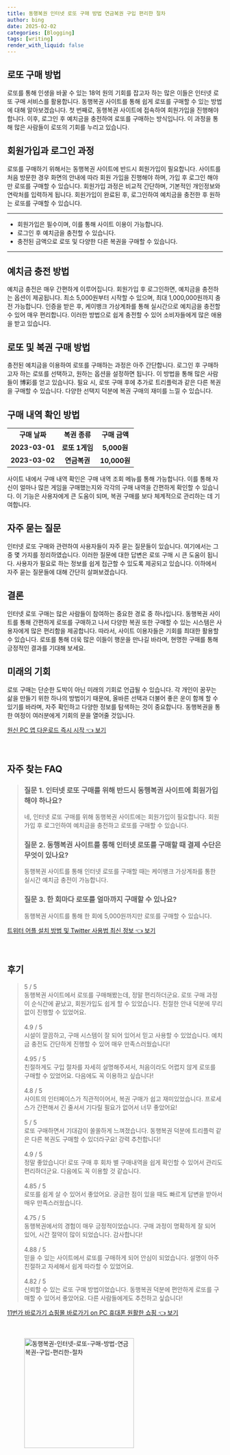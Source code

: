 ```yaml
---
title: 동행복권 인터넷 로또 구매 방법 연금복권 구입 편리한 절차
author: bing
date: 2025-02-02
categories: [Blogging]
tags: [writing]
render_with_liquid: false
---
```



<h2 id='로또 구매 방법'>로또 구매 방법</h2>

<p>로또를 통해 인생을 바꿀 수 있는 18억 원의 기회를 잡고자 하는 많은 이들은 인터넷 로또 구매 서비스를 활용합니다. 동행복권 사이트를 통해 쉽게 로또를 구매할 수 있는 방법에 대해 알아보겠습니다. 첫 번째로, 동행복권 사이트에 접속하여 회원가입을 진행해야 합니다. 이후, 로그인 후 예치금을 충전하여 로또를 구매하는 방식입니다. 이 과정을 통해 많은 사람들이 로또의 기회를 누리고 있습니다.</p>

<h2 id='회원가입과 로그인 과정'>회원가입과 로그인 과정</h2>

<p>로또를 구매하기 위해서는 동행복권 사이트에 반드시 회원가입이 필요합니다. 사이트를 처음 방문한 경우 화면의 안내에 따라 회원 가입을 진행해야 하며, 가입 후 로그인 해야만 로또를 구매할 수 있습니다. 회원가입 과정은 비교적 간단하며, 기본적인 개인정보와 연락처를 입력하게 됩니다. 회원가입이 완료된 후, 로그인하여 예치금을 충전한 후 원하는 로또를 구매할 수 있습니다.</p>

<hr />

<ul>
    <li>회원가입은 필수이며, 이를 통해 사이트 이용이 가능합니다.</li>
    <li>로그인 후 예치금을 충전할 수 있습니다.</li>
    <li>충전된 금액으로 로또 및 다양한 다른 복권을 구매할 수 있습니다.</li>
</ul>

<hr />

<h2 id='예치금 충전 방법'>예치금 충전 방법</h2>

<p>예치금 충전은 매우 간편하게 이루어집니다. 회원가입 후 로그인하면, 예치금을 충전하는 옵션이 제공됩니다. 최소 5,000원부터 시작할 수 있으며, 최대 1,000,000원까지 충전 가능합니다. 인증을 받은 후, 케이뱅크 가상계좌를 통해 실시간으로 예치금을 충전할 수 있어 매우 편리합니다. 이러한 방법으로 쉽게 충전할 수 있어 소비자들에게 많은 애용을 받고 있습니다.</p>

<h2 id='로또 및 복권 구매 방법'>로또 및 복권 구매 방법</h2>

<p>충전된 예치금을 이용하여 로또를 구매하는 과정은 아주 간단합니다. 로그인 후 구매하고자 하는 로또를 선택하고, 원하는 옵션을 설정하면 됩니다. 이 방법을 통해 많은 사람들이 博彩를 얻고 있습니다. 필요 시, 로또 구매 후에 추가로 트리플럭과 같은 다른 복권을 구매할 수 있습니다. 다양한 선택지 덕분에 복권 구매의 재미를 느낄 수 있습니다.</p>

<h2 id='구매 내역 확인 방법'>구매 내역 확인 방법</h2>

<table>
    <tr>
        <td style="text-align: center; height: 17px;"><b>구매 날짜</b></td>
        <td style="text-align: center; height: 17px;"><b>복권 종류</b></td>
        <td style="text-align: center; height: 17px;"><b>구매 금액</b></td>
    </tr>
    <tr>
        <td style="text-align: center; height: 17px;"><b>2023-03-01</b></td>
        <td style="text-align: center; height: 17px;"><b>로또 1게임</b></td>
        <td style="text-align: center; height: 17px;"><b>5,000원</b></td>
    </tr>
    <tr>
        <td style="text-align: center; height: 17px;"><b>2023-03-02</b></td>
        <td style="text-align: center; height: 17px;"><b>연금복권</b></td>
        <td style="text-align: center; height: 17px;"><b>10,000원</b></td>
    </tr>
</table>

<p>사이트 내에서 구매 내역 확인은 구매 내역 조회 메뉴를 통해 가능합니다. 이를 통해 자신이 얼마나 많은 게임을 구매했는지와 각각의 구매 내역을 간편하게 확인할 수 있습니다. 이 기능은 사용자에게 큰 도움이 되며, 복권 구매를 보다 체계적으로 관리하는 데 기여합니다.</p>

<h2 id='자주 묻는 질문'>자주 묻는 질문</h2>

<p>인터넷 로또 구매와 관련하여 사용자들이 자주 묻는 질문들이 있습니다. 여기에서는 그 중 몇 가지를 정리하였습니다. 이러한 질문에 대한 답변은 로또 구매 시 큰 도움이 됩니다. 사용자가 필요로 하는 정보를 쉽게 접근할 수 있도록 제공되고 있습니다. 이하에서 자주 묻는 질문들에 대해 간단히 살펴보겠습니다.</p>

<h2 id='결론'>결론</h2>

<p>인터넷 로또 구매는 많은 사람들이 참여하는 중요한 경로 중 하나입니다. 동행복권 사이트를 통해 간편하게 로또를 구매하고 나서 다양한 복권 또한 구매할 수 있는 시스템은 사용자에게 많은 편리함을 제공합니다. 따라서, 사이트 이용자들은 기회를 최대한 활용할 수 있습니다. 로또를 통해 더욱 많은 이들이 행운을 만나길 바라며, 현명한 구매를 통해 긍정적인 결과를 기대해 보세요.</p>

<h2 id='미래의 기회'>미래의 기회</h2>

<p>로또 구매는 단순한 도박이 아닌 미래의 기회로 언급될 수 있습니다. 각 개인이 꿈꾸는 삶을 만들기 위한 하나의 방법이기 때문에, 올바른 선택과 더불어 좋은 운이 함께 할 수 있기를 바라며, 자주 확인하고 다양한 정보를 탐색하는 것이 중요합니다. 동행복권을 통한 여정이 여러분에게 기회의 문을 열어줄 것입니다.</p>


<p><a class="click-button" title="원신 PC 앱 다운로드 즉시 시작" href="https://greenforu.github.io/posts/%EC%9B%90%EC%8B%A0-PC-%EC%95%B1-%EB%8B%A4%EC%9A%B4%EB%A1%9C%EB%93%9C-%EC%A6%89%EC%8B%9C-%EC%8B%9C%EC%9E%91/" rel="dofollow">원신 PC 앱 다운로드 즉시 시작 👈 보기</a></p><br>
<h2 id='자주_찾는_FAQ'>자주 찾는 FAQ</h2>
<div itemscope="" itemtype="https://schema.org/FAQPage"> 
<blockquote> 
<div itemscope="" itemprop="mainEntity" itemtype="https://schema.org/Question"> 
<h3 itemprop="name">질문 1. 인터넷 로또 구매를 위해 반드시 동행복권 사이트에 회원가입해야 하나요?</h3> 
<div itemscope="" itemprop="acceptedAnswer" itemtype="https://schema.org/Answer"> 
<span itemprop="text"> 
<p>네, 인터넷 로또 구매를 위해 동행복권 사이트에는 회원가입이 필요합니다. 회원가입 후 로그인하여 예치금을 충전하고 로또를 구매할 수 있습니다.</p> 
</span> 
</div> 
</div> 

<div itemscope="" itemprop="mainEntity" itemtype="https://schema.org/Question"> 
<h3 itemprop="name">질문 2. 동행복권 사이트를 통해 인터넷 로또를 구매할 때 결제 수단은 무엇이 있나요?</h3> 
<div itemscope="" itemprop="acceptedAnswer" itemtype="https://schema.org/Answer"> 
<span itemprop="text"> 
<p>동행복권 사이트를 통해 인터넷 로또를 구매할 때는 케이뱅크 가상계좌를 통한 실시간 예치금 충전이 가능합니다.</p> 
</span> 
</div> 
</div> 

<div itemscope="" itemprop="mainEntity" itemtype="https://schema.org/Question"> 
<h3 itemprop="name">질문 3. 한 회마다 로또를 얼마까지 구매할 수 있나요?</h3> 
<div itemscope="" itemprop="acceptedAnswer" itemtype="https://schema.org/Answer"> 
<span itemprop="text"> 
<p>동행복권 사이트를 통해 한 회에 5,000원까지만 로또를 구매할 수 있습니다.</p> 
</span> 
</div> 
</div> 
</blockquote> 
</div>
<p><a class="click-button" title="트위터 어플 설치 방법 및 Twitter 사용법 최신 정보" href="https://greenforu.github.io/posts/%ED%8A%B8%EC%9C%84%ED%84%B0-%EC%96%B4%ED%94%8C-%EC%84%A4%EC%B9%98-%EB%B0%A9%EB%B2%95-%EB%B0%8F-Twitter-%EC%82%AC%EC%9A%A9%EB%B2%95-%EC%B5%9C%EC%8B%A0-%EC%A0%95%EB%B3%B4/" rel="dofollow">트위터 어플 설치 방법 및 Twitter 사용법 최신 정보 👈 보기</a></p><br>
<h2 id='후기'>후기</h2>
<div itemscope itemtype="https://schema.org/Product">
  <blockquote>
  <div itemprop="review" itemscope itemtype="https://schema.org/Review">
      <div itemprop="reviewRating" itemscope itemtype="https://schema.org/Rating"> <span itemprop="ratingValue">5</span> / <span itemprop="bestRating">5</span> </div>
      <span itemprop="reviewBody">동행복권 사이트에서 로또를 구매해봤는데, 정말 편리하더군요. 로또 구매 과정이 순식간에 끝났고, 회원가입도 쉽게 할 수 있었습니다. 친절한 안내 덕분에 무리 없이 진행할 수 있었어요.</span>
  </div>
  <br>
  <div itemprop="review" itemscope itemtype="https://schema.org/Review">
      <div itemprop="reviewRating" itemscope itemtype="https://schema.org/Rating"> <span itemprop="ratingValue">4.9</span> / <span itemprop="bestRating">5</span> </div>
      <span itemprop="reviewBody">시설이 깔끔하고, 구매 시스템이 잘 되어 있어서 믿고 사용할 수 있었습니다. 예치금 충전도 간단하게 진행할 수 있어 매우 만족스러웠습니다!</span>
  </div>
  <br>
  <div itemprop="review" itemscope itemtype="https://schema.org/Review">
      <div itemprop="reviewRating" itemscope itemtype="https://schema.org/Rating"> <span itemprop="ratingValue">4.95</span> / <span itemprop="bestRating">5</span> </div>
      <span itemprop="reviewBody">친절하게도 구입 절차를 자세히 설명해주셔서, 처음이라도 어렵지 않게 로또를 구매할 수 있었어요. 다음에도 꼭 이용하고 싶습니다!</span>
  </div>
  <br>
  <div itemprop="review" itemscope itemtype="https://schema.org/Review">
      <div itemprop="reviewRating" itemscope itemtype="https://schema.org/Rating"> <span itemprop="ratingValue">4.8</span> / <span itemprop="bestRating">5</span> </div>
      <span itemprop="reviewBody">사이트의 인터페이스가 직관적이어서, 복권 구매가 쉽고 재미있었습니다. 프로세스가 간편해서 긴 줄서서 기다릴 필요가 없어서 너무 좋았어요!</span>
  </div>
  <br>
  <div itemprop="review" itemscope itemtype="https://schema.org/Review">
      <div itemprop="reviewRating" itemscope itemtype="https://schema.org/Rating"> <span itemprop="ratingValue">5</span> / <span itemprop="bestRating">5</span> </div>
      <span itemprop="reviewBody">로또 구매하면서 기대감이 쏠쏠하게 느껴졌습니다. 동행복권 덕분에 트리플럭 같은 다른 복권도 구매할 수 있더라구요! 강력 추천합니다!</span>
  </div>
  <br>
  <div itemprop="review" itemscope itemtype="https://schema.org/Review">
      <div itemprop="reviewRating" itemscope itemtype="https://schema.org/Rating"> <span itemprop="ratingValue">4.9</span> / <span itemprop="bestRating">5</span> </div>
      <span itemprop="reviewBody">정말 좋았습니다! 로또 구매 후 회차 별 구매내역을 쉽게 확인할 수 있어서 관리도 편리하더군요. 다음에도 꼭 이용할 것 같습니다.</span>
  </div>
  <br>
  <div itemprop="review" itemscope itemtype="https://schema.org/Review">
      <div itemprop="reviewRating" itemscope itemtype="https://schema.org/Rating"> <span itemprop="ratingValue">4.85</span> / <span itemprop="bestRating">5</span> </div>
      <span itemprop="reviewBody">로또를 쉽게 살 수 있어서 좋았어요. 궁금한 점이 있을 때도 빠르게 답변을 받아서 매우 만족스러웠습니다.</span>
  </div>
  <br>
  <div itemprop="review" itemscope itemtype="https://schema.org/Review">
      <div itemprop="reviewRating" itemscope itemtype="https://schema.org/Rating"> <span itemprop="ratingValue">4.75</span> / <span itemprop="bestRating">5</span> </div>
      <span itemprop="reviewBody">동행복권에서의 경험이 매우 긍정적이었습니다. 구매 과정이 명확하게 잘 되어 있어, 시간 절약이 많이 되었습니다. 감사합니다!</span>
  </div>
  <br>
  <div itemprop="review" itemscope itemtype="https://schema.org/Review">
      <div itemprop="reviewRating" itemscope itemtype="https://schema.org/Rating"> <span itemprop="ratingValue">4.88</span> / <span itemprop="bestRating">5</span> </div>
      <span itemprop="reviewBody">믿을 수 있는 사이트에서 로또를 구매하게 되어 안심이 되었습니다. 설명이 아주 친절하고 자세해서 쉽게 따라할 수 있었어요.</span>
  </div>
  <br>
  <div itemprop="review" itemscope itemtype="https://schema.org/Review">
      <div itemprop="reviewRating" itemscope itemtype="https://schema.org/Rating"> <span itemprop="ratingValue">4.82</span> / <span itemprop="bestRating">5</span> </div>
      <span itemprop="reviewBody">신뢰할 수 있는 로또 구매 방법이었습니다. 동행복권 덕분에 편안하게 로또를 구매할 수 있어서 좋았어요. 다른 사람들에게도 추천하고 싶습니다!</span>
  </div>
  </blockquote>
</div>
<p><a class="click-button" title="11번가 바로가기 쇼핑몰 바로가기 on PC 휴대폰 원활한 쇼핑" href="https://greenforu.github.io/posts/11%EB%B2%88%EA%B0%80-%EB%B0%94%EB%A1%9C%EA%B0%80%EA%B8%B0-%EC%87%BC%ED%95%91%EB%AA%B0-%EB%B0%94%EB%A1%9C%EA%B0%80%EA%B8%B0-on-PC-%ED%9C%B4%EB%8C%80%ED%8F%B0-%EC%9B%90%ED%99%9C%ED%95%9C-%EC%87%BC%ED%95%91/" rel="dofollow">11번가 바로가기 쇼핑몰 바로가기 on PC 휴대폰 원활한 쇼핑 👈 보기</a></p><br>
<figure class="image"><img src="https://greenforu.github.io/assets/img/thumbnail/동행복권-인터넷-로또-구매-방법-연금복권-구입-편리한-절차.webp" alt="동행복권-인터넷-로또-구매-방법-연금복권-구입-편리한-절차" width="256" height="256"></figure>